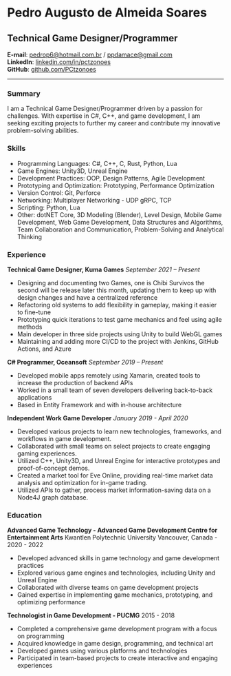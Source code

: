 # Pedro Augusto de Almeida Soares
## Technical Game Designer/Programmer

**E-mail**: pedrop6@hotmail.com.br / ppdamace@gmail.com  
**LinkedIn**: [linkedin.com/in/pctzonoes](https://www.linkedin.com/in/pctzonoes/)  
**GitHub**: [github.com/PCtzonoes](https://github.com/PCtzonoes)  

****

### Summary

I am a Technical Game Designer/Programmer driven by a passion for challenges. With expertise in C#, C++, and game development, I am seeking exciting projects to further my career and contribute my innovative problem-solving abilities.
### Skills

- Programming Languages: C#, C++, C, Rust, Python, Lua
- Game Engines: Unity3D, Unreal Engine
- Development Practices: OOP, Design Patterns, Agile Development
- Prototyping and Optimization: Prototyping, Performance Optimization
- Version Control: Git, Perforce
- Networking: Multiplayer Networking - UDP gRPC, TCP
- Scripting: Python, Lua
- Other: dotNET Core, 3D Modeling (Blender), Level Design, Mobile Game Development, Web Game Development, Data Structures and Algorithms, Team Collaboration and Communication, Problem-Solving and Analytical Thinking

### Experience

**Technical Game Designer, Kuma Games**
_September 2021 – Present_

- Designing and documenting two Games, one is Chibi Survivos the second will be release later this month, updating them to keep up with design changes and have a centralized reference
- Refactoring old systems to add flexibility in gameplay, making it easier to fine-tune
- Prototyping quick iterations to test game mechanics and feel using agile methods
- Main developer in three side projects using Unity to build WebGL games
- Maintaining and adding more CI/CD to the project with Jenkins, GitHub Actions, and Azure

**C# Programmer, Oceansoft**
_September 2019 – Present_

- Developed mobile apps remotely using Xamarin, created tools to increase the production of backend APIs
- Worked in a small team of seven developers delivering back-to-back applications
- Based in Entity Framework and with in-house architecture

**Independent Work Game Developer**
_January 2019 - April 2020_

- Developed various projects to learn new technologies, frameworks, and workflows in game development.
- Collaborated with small teams on select projects to create engaging gaming experiences.
- Utilized C++, Unity3D, and Unreal Engine for interactive prototypes and proof-of-concept demos.
- Created a market tool for Eve Online, providing real-time market data analysis and optimization for in-game trading.
- Utilized APIs to gather, process market information-saving data on a Node4J graph database.

### Education

**Advanced Game Technology - Advanced Game Development Centre for Entertainment Arts**
Kwantlen Polytechnic University Vancouver, Canada - 2020 - 2022

- Developed advanced skills in game technology and game development practices
- Explored various game engines and technologies, including Unity and Unreal Engine
- Collaborated with diverse teams on game development projects
- Gained expertise in implementing game mechanics, prototyping, and optimizing performance

**Technologist in Game Development - PUCMG**
2015 - 2018

- Completed a comprehensive game development program with a focus on programming
- Acquired knowledge in game design, programming, and technical art
- Developed games using various platforms and technologies
- Participated in team-based projects to create interactive and engaging experiences